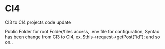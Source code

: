 # CI4
CI3 to CI4 projects code update

Public Folder for root Folder/files access,
.env file for configuration,
Syntax has been change from CI3 to CI4, ex. $this->request->getPost("id"); and so on..
